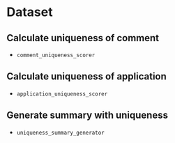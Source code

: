 # Dataset

## Calculate uniqueness of comment
- `comment_uniqueness_scorer`

## Calculate uniqueness of application
- `application_uniqueness_scorer`

## Generate summary with uniqueness
- `uniqueness_summary_generator`